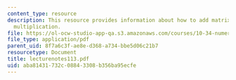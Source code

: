 ```yaml
---
content_type: resource
description: This resource provides information about how to add matrix and matrix/vector
  multiplication.
file: https://ol-ocw-studio-app-qa.s3.amazonaws.com/courses/10-34-numerical-methods-applied-to-chemical-engineering-fall-2005/aba81431732c08843308b356ba95ecfe_lecturenotes113.pdf
file_type: application/pdf
parent_uid: 8f7a6c3f-ae8e-d368-a734-bbe5d06c21b7
resourcetype: Document
title: lecturenotes113.pdf
uid: aba81431-732c-0884-3308-b356ba95ecfe
---
```

